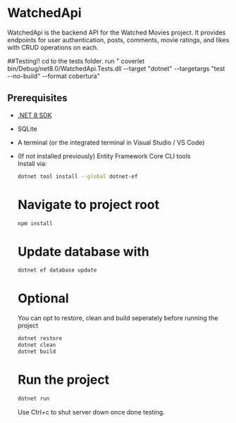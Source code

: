 # WatchedApi

WatchedApi is the backend API for the Watched Movies project. 
It provides endpoints for user authentication, posts, comments, movie ratings, and likes with CRUD operations on each.

##Testing!!
cd to the tests folder.
run " coverlet bin/Debug/net8.0/WatchedApi.Tests.dll --target "dotnet" --targetargs "test --no-build" --format cobertura"
## Prerequisites

- [.NET 8 SDK](https://dotnet.microsoft.com/download/dotnet/8.0)
- SQLite
- A terminal (or the integrated terminal in Visual Studio / VS Code)
- (If not installed previously) Entity Framework Core CLI tools  
  Install via:
  ```bash
  dotnet tool install --global dotnet-ef
  ```
  # Navigate to project root
  ```bash
  npm install
  ```
  # Update database with
  ```bash
  dotnet ef database update
  ```
  # Optional
  You can opt to restore, clean and build seperately before running the project
  ```bash
  dotnet restore
  dotnet clean
  dotnet build
  ```

  # Run the project
  ```bash
  dotnet run
  ```

  Use Ctrl+c to shut server down once done testing.
